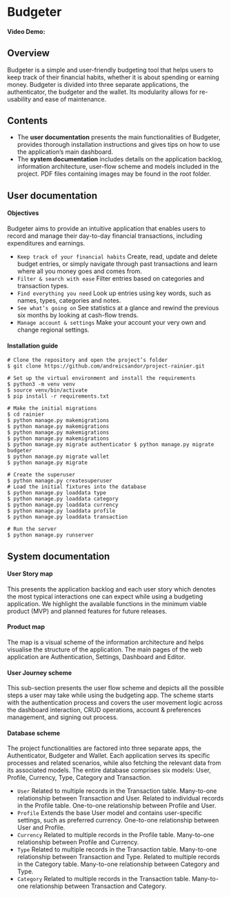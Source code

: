 # Budgeter
#### Video Demo: 


## Overview
Budgeter is a simple and user-friendly budgeting tool that helps users to keep track of their financial habits, whether it is about spending or earning money.
Budgeter is divided into three separate applications, the authenticator, the budgeter and the wallet. Its modularity allows for re-usability and ease of maintenance.


## Contents
- The **user documentation** presents the main functionalities of Budgeter, provides thorough installation instructions and gives tips on how to use the application’s main dashboard.
- The **system documentation** includes details on the application backlog, information architecture, user-flow scheme and models included in the project. PDF files containing images may be found in the root folder.


## User documentation

#### Objectives
Budgeter aims to provide an intuitive application that enables users to record and manage their day-to-day financial transactions, including expenditures and earnings.

- ```Keep track of your financial habits``` Create, read, update and delete budget entries, or simply navigate through past transactions and learn where all you money goes and comes from.
- ```Filter & search with ease``` Filter entries based on categories and transaction types.
- ```Find everything you need``` Look up entries using key words, such as names, types, categories and notes.
- ```See what’s going on``` See statistics at a glance and rewind the previous six months by looking at cash-flow trends.
- ```Manage account & settings``` Make your account your very own and change regional settings.

#### Installation guide
    
    # Clone the repository and open the project’s folder
    $ git clone https://github.com/andreicsandor/project-rainier.git
    
    # Set up the virtual environment and install the requirements
    $ python3 -m venv venv
    $ source venv/bin/activate
    $ pip install -r requirements.txt
    
    # Make the initial migrations
    $ cd rainier
    $ python manage.py makemigrations
    $ python manage.py makemigrations
    $ python manage.py makemigrations
    $ python manage.py makemigrations
    $ python manage.py migrate authenticator $ python manage.py migrate budgeter
    $ python manage.py migrate wallet
    $ python manage.py migrate
    
    # Create the superuser
    $ python manage.py createsuperuser
    # Load the initial fixtures into the database
    $ python manage.py loaddata type
    $ python manage.py loaddata category
    $ python manage.py loaddata currency
    $ python manage.py loaddata profile
    $ python manage.py loaddata transaction
    
    # Run the server
    $ python manage.py runserver
    

## System documentation

#### User Story map
This presents the application backlog and each user story which denotes the most typical interactions one can expect while using a budgeting application. We highlight the available functions in the minimum viable product (MVP) and planned features for future releases.

#### Product map
The map is a visual scheme of the information architecture and helps visualise the structure of the application. The main pages of the web application are Authentication, Settings, Dashboard and Editor.

#### User Journey scheme
This sub-section presents the user flow scheme and depicts all the possible steps a user may take while using the budgeting app. The scheme starts with the authentication process and covers the user movement logic across the dashboard interaction, CRUD operations, account & preferences management, and signing out process.

#### Database scheme
The project functionalities are factored into three separate apps, the Authenticator, Budgeter and Wallet. Each application serves its specific processes and related scenarios, while also fetching the relevant data from its associated models.
The entire database comprises six models: User, Profile, Currency, Type, Category and Transaction.

- ```User``` Related to multiple records in the Transaction table. Many-to-one relationship between Transaction and User.
Related to individual records in the Profile table. One-to-one relationship between Profile and User.
- ```Profile``` Extends the base User model and contains user-specific settings, such as preferred currency.
One-to-one relationship between User and Profile.
- ```Currency``` Related to multiple records in the Profile table. Many-to-one relationship between Profile and Currency.
- ```Type``` Related to multiple records in the Transaction table. Many-to-one relationship between Transaction and Type.
Related to multiple records in the Category table. Many-to-one relationship between Category and Type.
- ```Category``` Related to multiple records in the Transaction table. Many-to-one relationship between Transaction and Category.
